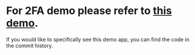 # For 2FA demo please refer to [this demo](https://github.com/supertokens/supertokens-auth-react/blob/master/examples/with-multifactorauth).

If you would like to specifically see this demo app, you can find the code in the commit history.
